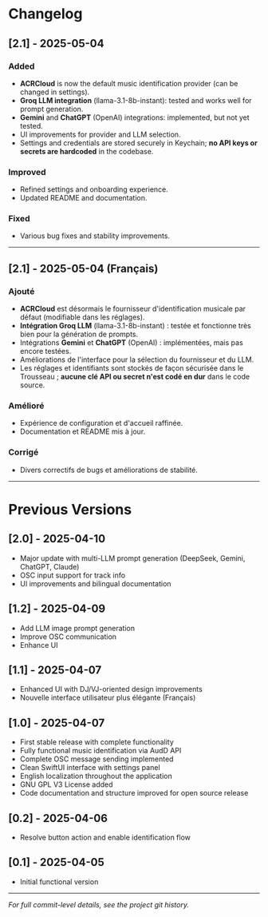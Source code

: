 # Changelog

## [2.1] - 2025-05-04

### Added
- **ACRCloud** is now the default music identification provider (can be changed in settings).
- **Groq LLM integration** (llama-3.1-8b-instant): tested and works well for prompt generation.
- **Gemini** and **ChatGPT** (OpenAI) integrations: implemented, but not yet tested.
- UI improvements for provider and LLM selection.
- Settings and credentials are stored securely in Keychain; **no API keys or secrets are hardcoded** in the codebase.

### Improved
- Refined settings and onboarding experience.
- Updated README and documentation.

### Fixed
- Various bug fixes and stability improvements.

---

## [2.1] - 2025-05-04 (Français)

### Ajouté
- **ACRCloud** est désormais le fournisseur d'identification musicale par défaut (modifiable dans les réglages).
- **Intégration Groq LLM** (llama-3.1-8b-instant) : testée et fonctionne très bien pour la génération de prompts.
- Intégrations **Gemini** et **ChatGPT** (OpenAI) : implémentées, mais pas encore testées.
- Améliorations de l'interface pour la sélection du fournisseur et du LLM.
- Les réglages et identifiants sont stockés de façon sécurisée dans le Trousseau ; **aucune clé API ou secret n'est codé en dur** dans le code source.

### Amélioré
- Expérience de configuration et d'accueil raffinée.
- Documentation et README mis à jour.

### Corrigé
- Divers correctifs de bugs et améliorations de stabilité. 

---

# Previous Versions

## [2.0] - 2025-04-10
- Major update with multi-LLM prompt generation (DeepSeek, Gemini, ChatGPT, Claude)
- OSC input support for track info
- UI improvements and bilingual documentation

## [1.2] - 2025-04-09
- Add LLM image prompt generation
- Improve OSC communication
- Enhance UI

## [1.1] - 2025-04-07
- Enhanced UI with DJ/VJ-oriented design improvements
- Nouvelle interface utilisateur plus élégante (Français)

## [1.0] - 2025-04-07
- First stable release with complete functionality
- Fully functional music identification via AudD API
- Complete OSC message sending implemented
- Clean SwiftUI interface with settings panel
- English localization throughout the application
- GNU GPL V3 License added
- Code documentation and structure improved for open source release

## [0.2] - 2025-04-06
- Resolve button action and enable identification flow

## [0.1] - 2025-04-05
- Initial functional version

---

*For full commit-level details, see the project git history.* 